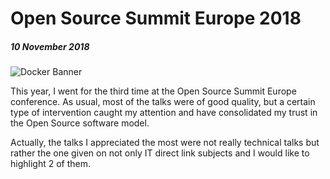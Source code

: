 # Open Source Summit Europe 2018

##### *10 November 2018*

![Docker Banner](/2018/assets/images/2018-11-10-Open-Source-Summit-Europe-2018/OSSEU18-banner.jpg)

This year, I went for the third time at the Open Source Summit Europe conference. As usual, most of the talks were of good quality, but a certain type of intervention caught my attention and have consolidated my trust in the Open Source software model.

Actually, the talks I appreciated the most were not really technical talks but rather the one given on not only IT direct link subjects and I would like to highlight 2 of them.
